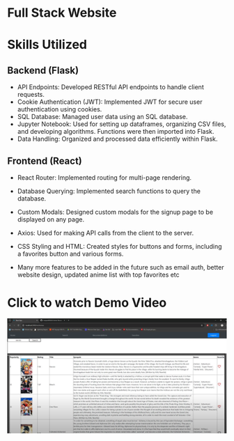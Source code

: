 # Full Stack Website

# Skills Utilized
## Backend (Flask)
- API Endpoints: Developed RESTful API endpoints to handle client requests.
- Cookie Authentication (JWT): Implemented JWT for secure user authentication using cookies.
- SQL Database: Managed user data using an SQL database.
- Jupyter Notebook: Used for setting up dataframes, organizing CSV files, and developing algorithms. Functions were then imported into Flask.
- Data Handling: Organized and processed data efficiently within Flask.
## Frontend (React)
- React Router: Implemented routing for multi-page rendering.
- Database Querying: Implemented search functions to query the database.
- Custom Modals: Designed custom modals for the signup page to be displayed on any page.
- Axios: Used for making API calls from the client to the server.
- CSS Styling and HTML: Created styles for buttons and forms, including a favorites button and various forms.

- Many more features to be added in the future such as email auth, better website design, updated anime list with top favorites etc

# Click to watch Demo Video
[![Watch the video](https://raw.githubusercontent.com/ivanpan0626/AI-Anime-Recomender/main/animeDemoIMG.png)](https://youtu.be/pazGP9MJ0Rg)
